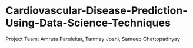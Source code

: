 # Cardiovascular-Disease-Prediction-Using-Data-Science-Techniques

Project Team: Amruta Parulekar, Tanmay Joshi, Sameep Chattopadhyay
